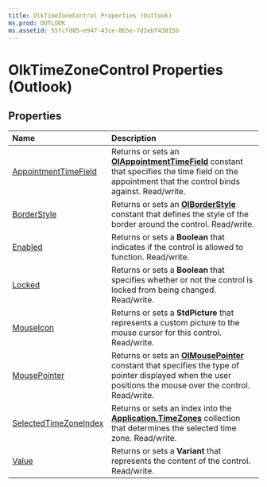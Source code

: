 ```yaml
---
title: OlkTimeZoneControl Properties (Outlook)
ms.prod: OUTLOOK
ms.assetid: 55fcfd85-e947-43ce-8b5e-7d2ebf43815b
---
```



# OlkTimeZoneControl Properties (Outlook)

## Properties



|**Name**|**Description**|
|:-----|:-----|
|[AppointmentTimeField](olktimezonecontrol-appointmenttimefield-property-outlook.md)|Returns or sets an  **[OlAppointmentTimeField](olappointmenttimefield-enumeration-outlook.md)** constant that specifies the time field on the appointment that the control binds against. Read/write.|
|[BorderStyle](olktimezonecontrol-borderstyle-property-outlook.md)|Returns or sets an  **[OlBorderStyle](olborderstyle-enumeration-outlook.md)** constant that defines the style of the border around the control. Read/write.|
|[Enabled](olktimezonecontrol-enabled-property-outlook.md)|Returns or sets a  **Boolean** that indicates if the control is allowed to function. Read/write.|
|[Locked](olktimezonecontrol-locked-property-outlook.md)|Returns or sets a  **Boolean** that specifies whether or not the control is locked from being changed. Read/write.|
|[MouseIcon](olktimezonecontrol-mouseicon-property-outlook.md)|Returns or sets a  **StdPicture** that represents a custom picture to the mouse cursor for this control. Read/write.|
|[MousePointer](olktimezonecontrol-mousepointer-property-outlook.md)|Returns or sets an  **[OlMousePointer](olmousepointer-enumeration-outlook.md)** constant that specifies the type of pointer displayed when the user positions the mouse over the control. Read/write.|
|[SelectedTimeZoneIndex](olktimezonecontrol-selectedtimezoneindex-property-outlook.md)|Returns or sets an index into the  **[Application.TimeZones](application-timezones-property-outlook.md)** collection that determines the selected time zone. Read/write.|
|[Value](olktimezonecontrol-value-property-outlook.md)|Returns or sets a  **Variant** that represents the content of the control. Read/write.|

